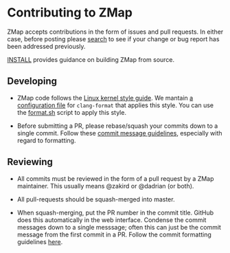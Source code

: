 Contributing to ZMap
====================

ZMap accepts contributions in the form of issues and pull requests. In either
case, before posting please [search](https://github.com/zmap/zmap/issues) to see
if your change or bug report has been addressed previously.

[INSTALL](https://github.com/zmap/zmap/blob/master/INSTALL.md#building-from-source)
provides guidance on building ZMap from source.

Developing
----------

- ZMap code follows the [Linux kernel style guide][kernelguide]. We mantain [a
  configuration file](/.clang-format) for `clang-format` that applies this
  style. You can use the [format.sh](/format.sh) script to apply this style.

- Before submitting a PR, please rebase/squash your commits down to a single
  commit. Follow these [commit message guidelines][guidelines], especially with
  regard to formatting.

Reviewing
---------

- All commits must be reviewed in the form of a pull request by a ZMap
  maintainer. This usually means @zakird or @dadrian (or both).

- All pull-requests should be squash-merged into master.

- When squash-merging, put the PR number in the commit title. GitHub does this
  automatically in the web interface.  Condense the commit messages down to a
  single messsage; often this can just be the commit message from the first
  commit in a PR. Follow the commit formatting guidelines [here][guidelines].

[kernelguide]: https://www.kernel.org/doc/Documentation/process/coding-style.rst
[guidelines]: https://github.com/torvalds/subsurface-for-dirk/blob/master/README#L92
